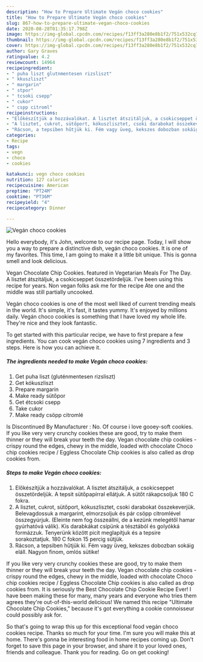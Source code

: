```yaml
---
description: "How to Prepare Ultimate Vegán choco cookies"
title: "How to Prepare Ultimate Vegán choco cookies"
slug: 867-how-to-prepare-ultimate-vegan-choco-cookies
date: 2020-08-28T01:35:17.798Z
image: https://img-global.cpcdn.com/recipes/f13ff3a280e8b1f2/751x532cq70/vegan-choco-cookies-recept-foto.jpg
thumbnail: https://img-global.cpcdn.com/recipes/f13ff3a280e8b1f2/751x532cq70/vegan-choco-cookies-recept-foto.jpg
cover: https://img-global.cpcdn.com/recipes/f13ff3a280e8b1f2/751x532cq70/vegan-choco-cookies-recept-foto.jpg
author: Gary Graves
ratingvalue: 4.2
reviewcount: 14964
recipeingredient:
- " puha liszt glutnmentesen rizsliszt"
- " kkuszliszt"
- " margarin"
- " stpor"
- " tcsoki csepp"
- " cukor"
- " cspp citroml"
recipeinstructions:
- "Előkészítjük a hozzávalókat. A lisztet átszitáljuk, a csokicseppet összetördeljük. A tepsit sütőpapírral ellátjuk. A sütőt rákapcsoljuk 180 C fokra."
- "A lisztet, cukrot, sütőport, kókuszlisztet, csoki darabokat összekeverjük. Belevagdossuk a margarint, elmorzsoljuk és pár csöpp citromlével összegyúrjuk. (Eleinte nem fog összeállni, de a kezünk melegétől hamar gyúrhatóvá válik). Kis darabkákat csípünk a tésztából és golyókká formázzuk. Tenyerünk között picit meglapítjuk és a tepsire sorakoztatjuk. 180 C fokon 15 percig sütjük."
- "Rácson, a tepsiben hűtjük ki. Fém vagy üveg, kekszes dobozban sokáig eláll. Nagyon finom, omlós sütike!"
categories:
- Recipe
tags:
- vegn
- choco
- cookies

katakunci: vegn choco cookies 
nutrition: 127 calories
recipecuisine: American
preptime: "PT24M"
cooktime: "PT36M"
recipeyield: "4"
recipecategory: Dinner

---
```



![Vegán choco cookies](https://img-global.cpcdn.com/recipes/f13ff3a280e8b1f2/751x532cq70/vegan-choco-cookies-recept-foto.jpg)

Hello everybody, it's John, welcome to our recipe page. Today, I will show you a way to prepare a distinctive dish, vegán choco cookies. It is one of my favorites. This time, I am going to make it a little bit unique. This is gonna smell and look delicious.

Vegan Chocolate Chip Cookies. featured in Vegetarian Meals For The Day. A lisztet átszitáljuk, a csokicseppet összetördeljük. I&#39;ve been using this recipe for years. Non vegan folks ask me for the recipe Ate one and the middle was still partially uncooked.

Vegán choco cookies is one of the most well liked of current trending meals in the world. It's simple, it's fast, it tastes yummy. It's enjoyed by millions daily. Vegán choco cookies is something that I have loved my whole life. They're nice and they look fantastic.


To get started with this particular recipe, we have to first prepare a few ingredients. You can cook vegán choco cookies using 7 ingredients and 3 steps. Here is how you can achieve it.

<!--inarticleads1-->

##### The ingredients needed to make Vegán choco cookies:

1. Get  puha liszt (gluténmentesen rizsliszt)
1. Get  kókuszliszt
1. Prepare  margarin
1. Make ready  sütőpor
1. Get  étcsoki csepp
1. Take  cukor
1. Make ready  csöpp citromlé


Is Discontinued By Manufacturer : No. Of course i love gooey-soft cookies. If you like very very crunchy cookies these are good, try to make them thinner or they will break your teeth the day. Vegan chocolate chip cookies - crispy round the edges, chewy in the middle, loaded with chocolate Choco chip cookies recipe / Eggless Chocolate Chip cookies is also called as drop cookies from. 

<!--inarticleads2-->

##### Steps to make Vegán choco cookies:

1. Előkészítjük a hozzávalókat. A lisztet átszitáljuk, a csokicseppet összetördeljük. A tepsit sütőpapírral ellátjuk. A sütőt rákapcsoljuk 180 C fokra.
1. A lisztet, cukrot, sütőport, kókuszlisztet, csoki darabokat összekeverjük. Belevagdossuk a margarint, elmorzsoljuk és pár csöpp citromlével összegyúrjuk. (Eleinte nem fog összeállni, de a kezünk melegétől hamar gyúrhatóvá válik). Kis darabkákat csípünk a tésztából és golyókká formázzuk. Tenyerünk között picit meglapítjuk és a tepsire sorakoztatjuk. 180 C fokon 15 percig sütjük.
1. Rácson, a tepsiben hűtjük ki. Fém vagy üveg, kekszes dobozban sokáig eláll. Nagyon finom, omlós sütike!


If you like very very crunchy cookies these are good, try to make them thinner or they will break your teeth the day. Vegan chocolate chip cookies - crispy round the edges, chewy in the middle, loaded with chocolate Choco chip cookies recipe / Eggless Chocolate Chip cookies is also called as drop cookies from. It is seriously the Best Chocolate Chip Cookie Recipe Ever! I have been making these for many, many years and everyone who tries them agrees they&#39;re out-of-this-world delicious! We named this recipe &#34;Ultimate Chocolate Chip Cookies,&#34; because it&#39;s got everything a cookie connoisseur could possibly ask for. 

So that's going to wrap this up for this exceptional food vegán choco cookies recipe. Thanks so much for your time. I'm sure you will make this at home. There's gonna be interesting food in home recipes coming up. Don't forget to save this page in your browser, and share it to your loved ones, friends and colleague. Thank you for reading. Go on get cooking!
